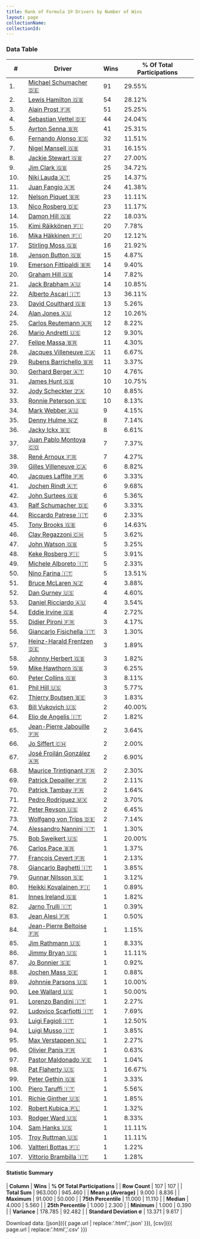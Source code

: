 ```yaml
---
title: Rank of Formula 1® Drivers by Number of Wins
layout: page
collectionName: 
collectionId: 
---
```




<canvas id="chart" width="400" height="180"></canvas>
<script>
var data = {
    "datasets": [
        {
            "backgroundColor": [
                "#9C8E8D",
                "#9C8E8D",
                "#9C8E8D",
                "#9C8E8D",
                "#9C8E8D",
                "#9C8E8D",
                "#9C8E8D",
                "#9C8E8D",
                "#9C8E8D",
                "#9C8E8D",
                "#9C8E8D",
                "#9C8E8D",
                "#9C8E8D",
                "#9C8E8D",
                "#9C8E8D",
                "#9C8E8D",
                "#9C8E8D",
                "#9C8E8D",
                "#9C8E8D",
                "#9C8E8D",
                "#9C8E8D",
                "#9C8E8D",
                "#9C8E8D",
                "#9C8E8D",
                "#9C8E8D",
                "#9C8E8D",
                "#9C8E8D",
                "#9C8E8D",
                "#9C8E8D",
                "#9C8E8D",
                "#9C8E8D",
                "#9C8E8D",
                "#9C8E8D",
                "#9C8E8D",
                "#9C8E8D",
                "#9C8E8D",
                "#9C8E8D",
                "#9C8E8D",
                "#9C8E8D",
                "#9C8E8D",
                "#9C8E8D",
                "#9C8E8D",
                "#9C8E8D",
                "#9C8E8D",
                "#9C8E8D",
                "#9C8E8D",
                "#9C8E8D",
                "#9C8E8D",
                "#9C8E8D",
                "#9C8E8D",
                "#9C8E8D",
                "#9C8E8D",
                "#9C8E8D",
                "#9C8E8D",
                "#9C8E8D",
                "#9C8E8D",
                "#9C8E8D",
                "#9C8E8D",
                "#9C8E8D",
                "#9C8E8D",
                "#9C8E8D",
                "#9C8E8D",
                "#9C8E8D",
                "#9C8E8D",
                "#9C8E8D",
                "#9C8E8D",
                "#9C8E8D",
                "#9C8E8D",
                "#9C8E8D",
                "#9C8E8D",
                "#9C8E8D",
                "#9C8E8D",
                "#9C8E8D",
                "#9C8E8D",
                "#9C8E8D",
                "#9C8E8D",
                "#9C8E8D",
                "#9C8E8D",
                "#9C8E8D",
                "#9C8E8D",
                "#9C8E8D",
                "#9C8E8D",
                "#9C8E8D",
                "#9C8E8D",
                "#9C8E8D",
                "#9C8E8D",
                "#9C8E8D",
                "#9C8E8D",
                "#9C8E8D",
                "#9C8E8D",
                "#9C8E8D",
                "#9C8E8D",
                "#9C8E8D",
                "#9C8E8D",
                "#9C8E8D",
                "#9C8E8D",
                "#9C8E8D",
                "#9C8E8D",
                "#9C8E8D",
                "#9C8E8D",
                "#9C8E8D",
                "#9C8E8D",
                "#9C8E8D",
                "#9C8E8D",
                "#9C8E8D",
                "#9C8E8D",
                "#9C8E8D"
            ],
            "borderColor": [
                "#1D181E",
                "#1D181E",
                "#1D181E",
                "#1D181E",
                "#1D181E",
                "#1D181E",
                "#1D181E",
                "#1D181E",
                "#1D181E",
                "#1D181E",
                "#1D181E",
                "#1D181E",
                "#1D181E",
                "#1D181E",
                "#1D181E",
                "#1D181E",
                "#1D181E",
                "#1D181E",
                "#1D181E",
                "#1D181E",
                "#1D181E",
                "#1D181E",
                "#1D181E",
                "#1D181E",
                "#1D181E",
                "#1D181E",
                "#1D181E",
                "#1D181E",
                "#1D181E",
                "#1D181E",
                "#1D181E",
                "#1D181E",
                "#1D181E",
                "#1D181E",
                "#1D181E",
                "#1D181E",
                "#1D181E",
                "#1D181E",
                "#1D181E",
                "#1D181E",
                "#1D181E",
                "#1D181E",
                "#1D181E",
                "#1D181E",
                "#1D181E",
                "#1D181E",
                "#1D181E",
                "#1D181E",
                "#1D181E",
                "#1D181E",
                "#1D181E",
                "#1D181E",
                "#1D181E",
                "#1D181E",
                "#1D181E",
                "#1D181E",
                "#1D181E",
                "#1D181E",
                "#1D181E",
                "#1D181E",
                "#1D181E",
                "#1D181E",
                "#1D181E",
                "#1D181E",
                "#1D181E",
                "#1D181E",
                "#1D181E",
                "#1D181E",
                "#1D181E",
                "#1D181E",
                "#1D181E",
                "#1D181E",
                "#1D181E",
                "#1D181E",
                "#1D181E",
                "#1D181E",
                "#1D181E",
                "#1D181E",
                "#1D181E",
                "#1D181E",
                "#1D181E",
                "#1D181E",
                "#1D181E",
                "#1D181E",
                "#1D181E",
                "#1D181E",
                "#1D181E",
                "#1D181E",
                "#1D181E",
                "#1D181E",
                "#1D181E",
                "#1D181E",
                "#1D181E",
                "#1D181E",
                "#1D181E",
                "#1D181E",
                "#1D181E",
                "#1D181E",
                "#1D181E",
                "#1D181E",
                "#1D181E",
                "#1D181E",
                "#1D181E",
                "#1D181E",
                "#1D181E",
                "#1D181E",
                "#1D181E"
            ],
            "borderWidth": 1,
            "data": [
                91.0,
                54.0,
                51.0,
                44.0,
                41.0,
                32.0,
                31.0,
                27.0,
                25.0,
                25.0,
                24.0,
                23.0,
                23.0,
                22.0,
                20.0,
                20.0,
                16.0,
                15.0,
                14.0,
                14.0,
                14.0,
                13.0,
                13.0,
                12.0,
                12.0,
                12.0,
                11.0,
                11.0,
                11.0,
                10.0,
                10.0,
                10.0,
                10.0,
                9.0,
                8.0,
                8.0,
                7.0,
                7.0,
                6.0,
                6.0,
                6.0,
                6.0,
                6.0,
                6.0,
                6.0,
                5.0,
                5.0,
                5.0,
                5.0,
                5.0,
                4.0,
                4.0,
                4.0,
                4.0,
                3.0,
                3.0,
                3.0,
                3.0,
                3.0,
                3.0,
                3.0,
                3.0,
                2.0,
                2.0,
                2.0,
                2.0,
                2.0,
                2.0,
                2.0,
                2.0,
                2.0,
                2.0,
                2.0,
                1.0,
                1.0,
                1.0,
                1.0,
                1.0,
                1.0,
                1.0,
                1.0,
                1.0,
                1.0,
                1.0,
                1.0,
                1.0,
                1.0,
                1.0,
                1.0,
                1.0,
                1.0,
                1.0,
                1.0,
                1.0,
                1.0,
                1.0,
                1.0,
                1.0,
                1.0,
                1.0,
                1.0,
                1.0,
                1.0,
                1.0,
                1.0,
                1.0,
                1.0
            ],
            "label": "Wins"
        }
    ],
    "labels": [
        "Michael Schumacher",
        "Lewis Hamilton",
        "Alain Prost",
        "Sebastian Vettel",
        "Ayrton Senna",
        "Fernando Alonso",
        "Nigel Mansell",
        "Jackie Stewart",
        "Jim Clark",
        "Niki Lauda",
        "Juan Fangio",
        "Nelson Piquet",
        "Nico Rosberg",
        "Damon Hill",
        "Kimi Räikkönen",
        "Mika Häkkinen",
        "Stirling Moss",
        "Jenson Button",
        "Emerson Fittipaldi",
        "Graham Hill",
        "Jack Brabham",
        "Alberto Ascari",
        "David Coulthard",
        "Alan Jones",
        "Carlos Reutemann",
        "Mario Andretti",
        "Felipe Massa",
        "Jacques Villeneuve",
        "Rubens Barrichello",
        "Gerhard Berger",
        "James Hunt",
        "Jody Scheckter",
        "Ronnie Peterson",
        "Mark Webber",
        "Denny Hulme",
        "Jacky Ickx",
        "Juan Pablo Montoya",
        "René Arnoux",
        "Gilles Villeneuve",
        "Jacques Laffite",
        "Jochen Rindt",
        "John Surtees",
        "Ralf Schumacher",
        "Riccardo Patrese",
        "Tony Brooks",
        "Clay Regazzoni",
        "John Watson",
        "Keke Rosberg",
        "Michele Alboreto",
        "Nino Farina",
        "Bruce McLaren",
        "Dan Gurney",
        "Daniel Ricciardo",
        "Eddie Irvine",
        "Didier Pironi",
        "Giancarlo Fisichella",
        "Heinz-Harald Frentzen",
        "Johnny Herbert",
        "Mike Hawthorn",
        "Peter Collins",
        "Phil Hill",
        "Thierry Boutsen",
        "Bill Vukovich",
        "Elio de Angelis",
        "Jean-Pierre Jabouille",
        "Jo Siffert",
        "José Froilán González",
        "Maurice Trintignant",
        "Patrick Depailler",
        "Patrick Tambay",
        "Pedro Rodríguez",
        "Peter Revson",
        "Wolfgang von Trips",
        "Alessandro Nannini",
        "Bob Sweikert",
        "Carlos Pace",
        "François Cevert",
        "Giancarlo Baghetti",
        "Gunnar Nilsson",
        "Heikki Kovalainen",
        "Innes Ireland",
        "Jarno Trulli",
        "Jean Alesi",
        "Jean-Pierre Beltoise",
        "Jim Rathmann",
        "Jimmy Bryan",
        "Jo Bonnier",
        "Jochen Mass",
        "Johnnie Parsons",
        "Lee Wallard",
        "Lorenzo Bandini",
        "Ludovico Scarfiotti",
        "Luigi Fagioli",
        "Luigi Musso",
        "Max Verstappen",
        "Olivier Panis",
        "Pastor Maldonado",
        "Pat Flaherty",
        "Peter Gethin",
        "Piero Taruffi",
        "Richie Ginther",
        "Robert Kubica",
        "Rodger Ward",
        "Sam Hanks",
        "Troy Ruttman",
        "Valtteri Bottas",
        "Vittorio Brambilla"
    ]
};
var options = {
  legend: {
    display: false
  },
  scales: {
    xAxes: [{
      ticks: {
        beginAtZero: true,
        maxRotation: 180,
        display: window.innerWidth > 800
      }
    }],
    yAxes: [{
      ticks: {
        beginAtZero: true
      }
    }]
  },
  onResize: function(chart, size) {
    chart.options.scales.xAxes[0].ticks.display = size.width > 800;
  }
};
var chart = new Chart("chart", {
    data: data,
    type: 'bar',
    options: options
});
</script>



### Data Table

| # | Driver | Wins | % Of Total Participations |
|--|--|--|--|
| 1. | [Michael Schumacher 🇩🇪](/f1/drivers/michael_schumacher) | 91 | 29.55% |
| 2. | [Lewis Hamilton 🇬🇧](/f1/drivers/hamilton) | 54 | 28.12% |
| 3. | [Alain Prost 🇫🇷](/f1/drivers/prost) | 51 | 25.25% |
| 4. | [Sebastian Vettel 🇩🇪](/f1/drivers/vettel) | 44 | 24.04% |
| 5. | [Ayrton Senna 🇧🇷](/f1/drivers/senna) | 41 | 25.31% |
| 6. | [Fernando Alonso 🇪🇸](/f1/drivers/alonso) | 32 | 11.51% |
| 7. | [Nigel Mansell 🇬🇧](/f1/drivers/mansell) | 31 | 16.15% |
| 8. | [Jackie Stewart 🇬🇧](/f1/drivers/stewart) | 27 | 27.00% |
| 9. | [Jim Clark 🇬🇧](/f1/drivers/clark) | 25 | 34.72% |
| 10. | [Niki Lauda 🇦🇹](/f1/drivers/lauda) | 25 | 14.37% |
| 11. | [Juan Fangio 🇦🇷](/f1/drivers/fangio) | 24 | 41.38% |
| 12. | [Nelson Piquet 🇧🇷](/f1/drivers/piquet) | 23 | 11.11% |
| 13. | [Nico Rosberg 🇩🇪](/f1/drivers/rosberg) | 23 | 11.17% |
| 14. | [Damon Hill 🇬🇧](/f1/drivers/damon_hill) | 22 | 18.03% |
| 15. | [Kimi Räikkönen 🇫🇮](/f1/drivers/raikkonen) | 20 | 7.78% |
| 16. | [Mika Häkkinen 🇫🇮](/f1/drivers/hakkinen) | 20 | 12.12% |
| 17. | [Stirling Moss 🇬🇧](/f1/drivers/moss) | 16 | 21.92% |
| 18. | [Jenson Button 🇬🇧](/f1/drivers/button) | 15 | 4.87% |
| 19. | [Emerson Fittipaldi 🇧🇷](/f1/drivers/emerson_fittipaldi) | 14 | 9.40% |
| 20. | [Graham Hill 🇬🇧](/f1/drivers/hill) | 14 | 7.82% |
| 21. | [Jack Brabham 🇦🇺](/f1/drivers/jack_brabham) | 14 | 10.85% |
| 22. | [Alberto Ascari 🇮🇹](/f1/drivers/ascari) | 13 | 36.11% |
| 23. | [David Coulthard 🇬🇧](/f1/drivers/coulthard) | 13 | 5.26% |
| 24. | [Alan Jones 🇦🇺](/f1/drivers/jones) | 12 | 10.26% |
| 25. | [Carlos Reutemann 🇦🇷](/f1/drivers/reutemann) | 12 | 8.22% |
| 26. | [Mario Andretti 🇺🇸](/f1/drivers/mario_andretti) | 12 | 9.30% |
| 27. | [Felipe Massa 🇧🇷](/f1/drivers/massa) | 11 | 4.30% |
| 28. | [Jacques Villeneuve 🇨🇦](/f1/drivers/villeneuve) | 11 | 6.67% |
| 29. | [Rubens Barrichello 🇧🇷](/f1/drivers/barrichello) | 11 | 3.37% |
| 30. | [Gerhard Berger 🇦🇹](/f1/drivers/berger) | 10 | 4.76% |
| 31. | [James Hunt 🇬🇧](/f1/drivers/hunt) | 10 | 10.75% |
| 32. | [Jody Scheckter 🇿🇦](/f1/drivers/scheckter) | 10 | 8.85% |
| 33. | [Ronnie Peterson 🇸🇪](/f1/drivers/peterson) | 10 | 8.13% |
| 34. | [Mark Webber 🇦🇺](/f1/drivers/webber) | 9 | 4.15% |
| 35. | [Denny Hulme 🇳🇿](/f1/drivers/hulme) | 8 | 7.14% |
| 36. | [Jacky Ickx 🇧🇪](/f1/drivers/ickx) | 8 | 6.61% |
| 37. | [Juan Pablo Montoya 🇨🇴](/f1/drivers/montoya) | 7 | 7.37% |
| 38. | [René Arnoux 🇫🇷](/f1/drivers/arnoux) | 7 | 4.27% |
| 39. | [Gilles Villeneuve 🇨🇦](/f1/drivers/gilles_villeneuve) | 6 | 8.82% |
| 40. | [Jacques Laffite 🇫🇷](/f1/drivers/laffite) | 6 | 3.33% |
| 41. | [Jochen Rindt 🇦🇹](/f1/drivers/rindt) | 6 | 9.68% |
| 42. | [John Surtees 🇬🇧](/f1/drivers/surtees) | 6 | 5.36% |
| 43. | [Ralf Schumacher 🇩🇪](/f1/drivers/ralf_schumacher) | 6 | 3.33% |
| 44. | [Riccardo Patrese 🇮🇹](/f1/drivers/patrese) | 6 | 2.33% |
| 45. | [Tony Brooks 🇬🇧](/f1/drivers/brooks) | 6 | 14.63% |
| 46. | [Clay Regazzoni 🇨🇭](/f1/drivers/regazzoni) | 5 | 3.62% |
| 47. | [John Watson 🇬🇧](/f1/drivers/watson) | 5 | 3.25% |
| 48. | [Keke Rosberg 🇫🇮](/f1/drivers/keke_rosberg) | 5 | 3.91% |
| 49. | [Michele Alboreto 🇮🇹](/f1/drivers/alboreto) | 5 | 2.33% |
| 50. | [Nino Farina 🇮🇹](/f1/drivers/farina) | 5 | 13.51% |
| 51. | [Bruce McLaren 🇳🇿](/f1/drivers/mclaren) | 4 | 3.88% |
| 52. | [Dan Gurney 🇺🇸](/f1/drivers/gurney) | 4 | 4.60% |
| 53. | [Daniel Ricciardo 🇦🇺](/f1/drivers/ricciardo) | 4 | 3.54% |
| 54. | [Eddie Irvine 🇬🇧](/f1/drivers/irvine) | 4 | 2.72% |
| 55. | [Didier Pironi 🇫🇷](/f1/drivers/pironi) | 3 | 4.17% |
| 56. | [Giancarlo Fisichella 🇮🇹](/f1/drivers/fisichella) | 3 | 1.30% |
| 57. | [Heinz-Harald Frentzen 🇩🇪](/f1/drivers/frentzen) | 3 | 1.89% |
| 58. | [Johnny Herbert 🇬🇧](/f1/drivers/herbert) | 3 | 1.82% |
| 59. | [Mike Hawthorn 🇬🇧](/f1/drivers/hawthorn) | 3 | 6.25% |
| 60. | [Peter Collins 🇬🇧](/f1/drivers/collins) | 3 | 8.11% |
| 61. | [Phil Hill 🇺🇸](/f1/drivers/phil_hill) | 3 | 5.77% |
| 62. | [Thierry Boutsen 🇧🇪](/f1/drivers/boutsen) | 3 | 1.83% |
| 63. | [Bill Vukovich 🇺🇸](/f1/drivers/vukovich) | 2 | 40.00% |
| 64. | [Elio de Angelis 🇮🇹](/f1/drivers/angelis) | 2 | 1.82% |
| 65. | [Jean-Pierre Jabouille 🇫🇷](/f1/drivers/jabouille) | 2 | 3.64% |
| 66. | [Jo Siffert 🇨🇭](/f1/drivers/siffert) | 2 | 2.00% |
| 67. | [José Froilán González 🇦🇷](/f1/drivers/gonzalez) | 2 | 6.90% |
| 68. | [Maurice Trintignant 🇫🇷](/f1/drivers/trintignant) | 2 | 2.30% |
| 69. | [Patrick Depailler 🇫🇷](/f1/drivers/depailler) | 2 | 2.11% |
| 70. | [Patrick Tambay 🇫🇷](/f1/drivers/tambay) | 2 | 1.64% |
| 71. | [Pedro Rodríguez 🇲🇽](/f1/drivers/rodriguez) | 2 | 3.70% |
| 72. | [Peter Revson 🇺🇸](/f1/drivers/revson) | 2 | 6.45% |
| 73. | [Wolfgang von Trips 🇩🇪](/f1/drivers/trips) | 2 | 7.14% |
| 74. | [Alessandro Nannini 🇮🇹](/f1/drivers/nannini) | 1 | 1.30% |
| 75. | [Bob Sweikert 🇺🇸](/f1/drivers/sweikert) | 1 | 20.00% |
| 76. | [Carlos Pace 🇧🇷](/f1/drivers/pace) | 1 | 1.37% |
| 77. | [François Cevert 🇫🇷](/f1/drivers/cevert) | 1 | 2.13% |
| 78. | [Giancarlo Baghetti 🇮🇹](/f1/drivers/baghetti) | 1 | 3.85% |
| 79. | [Gunnar Nilsson 🇸🇪](/f1/drivers/nilsson) | 1 | 3.12% |
| 80. | [Heikki Kovalainen 🇫🇮](/f1/drivers/kovalainen) | 1 | 0.89% |
| 81. | [Innes Ireland 🇬🇧](/f1/drivers/ireland) | 1 | 1.82% |
| 82. | [Jarno Trulli 🇮🇹](/f1/drivers/trulli) | 1 | 0.39% |
| 83. | [Jean Alesi 🇫🇷](/f1/drivers/alesi) | 1 | 0.50% |
| 84. | [Jean-Pierre Beltoise 🇫🇷](/f1/drivers/beltoise) | 1 | 1.15% |
| 85. | [Jim Rathmann 🇺🇸](/f1/drivers/rathmann) | 1 | 8.33% |
| 86. | [Jimmy Bryan 🇺🇸](/f1/drivers/bryan) | 1 | 11.11% |
| 87. | [Jo Bonnier 🇸🇪](/f1/drivers/bonnier) | 1 | 0.92% |
| 88. | [Jochen Mass 🇩🇪](/f1/drivers/mass) | 1 | 0.88% |
| 89. | [Johnnie Parsons 🇺🇸](/f1/drivers/parsons) | 1 | 10.00% |
| 90. | [Lee Wallard 🇺🇸](/f1/drivers/wallard) | 1 | 50.00% |
| 91. | [Lorenzo Bandini 🇮🇹](/f1/drivers/bandini) | 1 | 2.27% |
| 92. | [Ludovico Scarfiotti 🇮🇹](/f1/drivers/scarfiotti) | 1 | 7.69% |
| 93. | [Luigi Fagioli 🇮🇹](/f1/drivers/fagioli) | 1 | 12.50% |
| 94. | [Luigi Musso 🇮🇹](/f1/drivers/musso) | 1 | 3.85% |
| 95. | [Max Verstappen 🇳🇱](/f1/drivers/max_verstappen) | 1 | 2.27% |
| 96. | [Olivier Panis 🇫🇷](/f1/drivers/panis) | 1 | 0.63% |
| 97. | [Pastor Maldonado 🇻🇪](/f1/drivers/maldonado) | 1 | 1.04% |
| 98. | [Pat Flaherty 🇺🇸](/f1/drivers/flaherty) | 1 | 16.67% |
| 99. | [Peter Gethin 🇬🇧](/f1/drivers/gethin) | 1 | 3.33% |
| 100. | [Piero Taruffi 🇮🇹](/f1/drivers/taruffi) | 1 | 5.56% |
| 101. | [Richie Ginther 🇺🇸](/f1/drivers/ginther) | 1 | 1.85% |
| 102. | [Robert Kubica 🇵🇱](/f1/drivers/kubica) | 1 | 1.32% |
| 103. | [Rodger Ward 🇺🇸](/f1/drivers/ward) | 1 | 8.33% |
| 104. | [Sam Hanks 🇺🇸](/f1/drivers/hanks) | 1 | 11.11% |
| 105. | [Troy Ruttman 🇺🇸](/f1/drivers/ruttman) | 1 | 11.11% |
| 106. | [Valtteri Bottas 🇫🇮](/f1/drivers/bottas) | 1 | 1.22% |
| 107. | [Vittorio Brambilla 🇮🇹](/f1/drivers/brambilla) | 1 | 1.28% |

#### Statistic Summary

| **Column** | **Wins** | **% Of Total Participations** |
| **Row Count** | 107 | 107 |
| **Total Sum** | 963.000 | 945.460 |
| **Mean μ (Average)** | 9.000 | 8.836 |
| **Maximum** | 91.000 | 50.000 |
| **75th Percentile** | 11.000 | 11.110 |
| **Median** | 4.000 | 5.560 |
| **25th Percentile** | 1.000 | 2.300 |
| **Minimum** | 1.000 | 0.390 |
| **Variance** | 178.785 | 92.482 |
| **Standard Deviation σ** | 13.371 | 9.617 |

Download data: [json]({{ page.url | replace:'.html','.json' }}), [csv]({{ page.url | replace:'.html','.csv' }})
